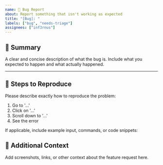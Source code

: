 ```yaml
---
name: 🐞 Bug Report
about: Report something that isn't working as expected
title: "[Bug]: "
labels: ["bug", "needs-triage"]
assignees: ["inf3rnus"]
---
```


## 🧩 Summary

A clear and concise description of what the bug is. Include what you expected to happen and what actually happened.

---

## 🔁 Steps to Reproduce

Please describe exactly how to reproduce the problem:

1. Go to '...'
2. Click on '...'
3. Scroll down to '...'
4. See the error

If applicable, include example input, commands, or code snippets:

## 📸 Additional Context

Add screenshots, links, or other context about the feature request here.
